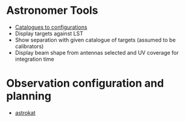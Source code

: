 # Astronomer Tools
* [Catalogues to configurations](https://github.com/rubyvanrooyen/astrokat/wiki/Astronomer-tools#convert-target-catalogue-in-original-csv-format-to-observation-configuration-file)
* Display targets against LST
* Show separation with given catalogue of targets (assumed to be calibrators)
* Display beam shape from antennas selected and UV coverage for integration time


# Observation configuration and planning
* [astrokat](https://github.com/rubyvanrooyen/astrokat/wiki/astrokat#astrokat)